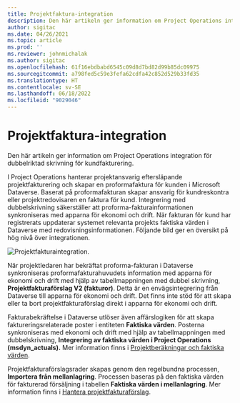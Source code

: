 ```yaml
---
title: Projektfaktura-integration
description: Den här artikeln ger information om Project Operations integration för dubbelriktad skrivning för kundfakturering.
author: sigitac
ms.date: 04/26/2021
ms.topic: article
ms.prod: ''
ms.reviewer: johnmichalak
ms.author: sigitac
ms.openlocfilehash: 61f16ebdbabd6545c09d8d7bd82d99b85dc09975
ms.sourcegitcommit: a798fed5c59e3fefa62cdfa42c852d529b33fd35
ms.translationtype: HT
ms.contentlocale: sv-SE
ms.lasthandoff: 06/18/2022
ms.locfileid: "9029046"
---
```

# <a name="project-invoice-integration"></a>Projektfaktura-integration

Den här artikeln ger information om Project Operations integration för dubbelriktad skrivning för kundfakturering.

I Project Operations hanterar projektansvarig eftersläpande projektfakturering och skapar en proformafaktura för kunden i Microsoft Dataverse. Baserat på proformafakturan skapar ansvarig för kundreskontra eller projektredovisaren en faktura för kund. Integrering med dubbelskrivning säkerställer att proforma-fakturainformationen synkroniseras med apparna för ekonomi och drift. När fakturan för kund har registrerats uppdaterar systemet relevanta projekts faktiska värden i Dataverse med redovisningsinformationen. Följande bild ger en översikt på hög nivå över integrationen.

   ![Projektfakturaintegration.](./media/DW5Invoicing.png)

När projektledaren har bekräftat proforma-fakturan i Dataverse synkroniseras proformafakturahuvudets information med apparna för ekonomi och drift med hjälp av tabellmappningen med dubbel skrivning, **Projektfakturaförslag V2 (fakturor)**. Detta är en envägsintegrering från Dataverse till apparna för ekonomi och drift. Det finns inte stöd för att skapa eller ta bort projektfakturaförslag direkt i apparna för ekonomi och drift.

Fakturabekräftelse i Dataverse utlöser även affärslogiken för att skapa faktureringsrelaterade poster i entiteten **Faktiska värden**. Posterna synkroniseras med ekonomi och drift med hjälp av tabellmappningen med dubbelskrivning, **Integrering av faktiska värden i Project Operations (msdyn\_actuals).** Mer information finns i [Projektberäkningar och faktiska värden](resource-dual-write-estimates-actuals.md). 

Projektfakturaförslagsrader skapas genom den regelbundna processen, **Importera från mellanlagring**. Processen baseras på den faktiska värden för fakturerad försäljning i tabellen **Faktiska värden i mellanlagring**. Mer information finns i [Hantera projektfakturaförslag](../invoicing/format-update-project-invoice-proposals.md#create-project-invoice-proposals). 
